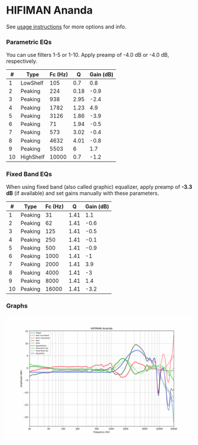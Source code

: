 # HIFIMAN Ananda
See [usage instructions](https://github.com/jaakkopasanen/AutoEq#usage) for more options and info.

### Parametric EQs
You can use filters 1-5 or 1-10. Apply preamp of -4.0 dB or -4.0 dB, respectively.

|   # | Type      |   Fc (Hz) |    Q |   Gain (dB) |
|-----|-----------|-----------|------|-------------|
|   1 | LowShelf  |       105 | 0.7  |         0.8 |
|   2 | Peaking   |       224 | 0.18 |        -0.9 |
|   3 | Peaking   |       938 | 2.95 |        -2.4 |
|   4 | Peaking   |      1782 | 1.23 |         4.9 |
|   5 | Peaking   |      3126 | 1.86 |        -3.9 |
|   6 | Peaking   |        71 | 1.94 |        -0.5 |
|   7 | Peaking   |       573 | 3.02 |        -0.4 |
|   8 | Peaking   |      4632 | 4.01 |        -0.8 |
|   9 | Peaking   |      5503 | 6    |         1.7 |
|  10 | HighShelf |     10000 | 0.7  |        -1.2 |

### Fixed Band EQs
When using fixed band (also called graphic) equalizer, apply preamp of **-3.3 dB** (if available) and set gains manually with these parameters.

|   # | Type    |   Fc (Hz) |    Q |   Gain (dB) |
|-----|---------|-----------|------|-------------|
|   1 | Peaking |        31 | 1.41 |         1.1 |
|   2 | Peaking |        62 | 1.41 |        -0.6 |
|   3 | Peaking |       125 | 1.41 |        -0.5 |
|   4 | Peaking |       250 | 1.41 |        -0.1 |
|   5 | Peaking |       500 | 1.41 |        -0.9 |
|   6 | Peaking |      1000 | 1.41 |        -1   |
|   7 | Peaking |      2000 | 1.41 |         3.9 |
|   8 | Peaking |      4000 | 1.41 |        -3   |
|   9 | Peaking |      8000 | 1.41 |         1.4 |
|  10 | Peaking |     16000 | 1.41 |        -3.2 |

### Graphs
![](./HIFIMAN%20Ananda.png)
